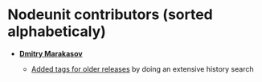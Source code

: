 Nodeunit contributors (sorted alphabeticaly)
============================================

* **[Dmitry Marakasov](https://github.com/AMDmi3)**

	* [Added tags for older releases](https://github.com/ooxi/violetland/issues/70) by doing an extensive history search

